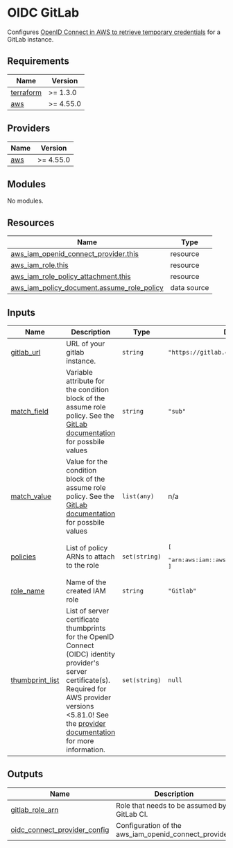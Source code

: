 # OIDC GitLab

Configures [OpenID Connect in AWS to retrieve temporary credentials](https://docs.gitlab.com/ee/ci/cloud_services/aws/) for a GitLab instance.
<!-- BEGINNING OF PRE-COMMIT-TERRAFORM DOCS HOOK -->
## Requirements

| Name | Version |
|------|---------|
| <a name="requirement_terraform"></a> [terraform](#requirement\_terraform) | >= 1.3.0 |
| <a name="requirement_aws"></a> [aws](#requirement\_aws) | >= 4.55.0 |

## Providers

| Name | Version |
|------|---------|
| <a name="provider_aws"></a> [aws](#provider\_aws) | >= 4.55.0 |

## Modules

No modules.

## Resources

| Name | Type |
|------|------|
| [aws_iam_openid_connect_provider.this](https://registry.terraform.io/providers/hashicorp/aws/latest/docs/resources/iam_openid_connect_provider) | resource |
| [aws_iam_role.this](https://registry.terraform.io/providers/hashicorp/aws/latest/docs/resources/iam_role) | resource |
| [aws_iam_role_policy_attachment.this](https://registry.terraform.io/providers/hashicorp/aws/latest/docs/resources/iam_role_policy_attachment) | resource |
| [aws_iam_policy_document.assume_role_policy](https://registry.terraform.io/providers/hashicorp/aws/latest/docs/data-sources/iam_policy_document) | data source |

## Inputs

| Name | Description | Type | Default | Required |
|------|-------------|------|---------|:--------:|
| <a name="input_gitlab_url"></a> [gitlab\_url](#input\_gitlab\_url) | URL of your gitlab instance. | `string` | `"https://gitlab.com"` | no |
| <a name="input_match_field"></a> [match\_field](#input\_match\_field) | Variable attribute for the condition block of the assume role policy. See the [GitLab documentation](https://docs.gitlab.com/ci/cloud_services/aws/#configure-a-role-and-trust) for possbile values | `string` | `"sub"` | no |
| <a name="input_match_value"></a> [match\_value](#input\_match\_value) | Value for the condition block of the assume role policy. See the [GitLab documentation](https://docs.gitlab.com/ci/cloud_services/aws/#configure-a-role-and-trust) for possbile values | `list(any)` | n/a | yes |
| <a name="input_policies"></a> [policies](#input\_policies) | List of policy ARNs to attach to the role | `set(string)` | <pre>[<br/>  "arn:aws:iam::aws:policy/ReadOnlyAccess"<br/>]</pre> | no |
| <a name="input_role_name"></a> [role\_name](#input\_role\_name) | Name of the created IAM role | `string` | `"Gitlab"` | no |
| <a name="input_thumbprint_list"></a> [thumbprint\_list](#input\_thumbprint\_list) | List of server certificate thumbprints for the OpenID Connect (OIDC) identity provider's server certificate(s). Required for AWS provider versions <5.81.0! See the [provider documentation](https://registry.terraform.io/providers/hashicorp/aws/latest/docs/resources/iam_openid_connect_provider) for more information. | `set(string)` | `null` | no |

## Outputs

| Name | Description |
|------|-------------|
| <a name="output_gitlab_role_arn"></a> [gitlab\_role\_arn](#output\_gitlab\_role\_arn) | Role that needs to be assumed by GitLab CI. |
| <a name="output_oidc_connect_provider_config"></a> [oidc\_connect\_provider\_config](#output\_oidc\_connect\_provider\_config) | Configuration of the aws\_iam\_openid\_connect\_provider. |
<!-- END OF PRE-COMMIT-TERRAFORM DOCS HOOK -->
